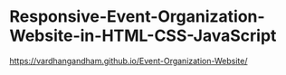 # Responsive-Event-Organization-Website-in-HTML-CSS-JavaScript
https://vardhangandham.github.io/Event-Organization-Website/
